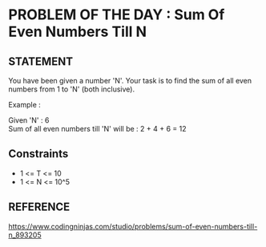 # PROBLEM OF THE DAY : Sum Of Even Numbers Till N

## STATEMENT 

You have been given a number 'N'. Your task is to find the sum of all even numbers from 1 to 'N' (both inclusive).<br>

Example :<br>

Given 'N' : 6<br>
Sum of all even numbers till 'N' will be : 2 + 4 + 6 = 12

## Constraints

* 1 <= T <= 10
* 1 <= N <= 10^5

## REFERENCE

https://www.codingninjas.com/studio/problems/sum-of-even-numbers-till-n_893205